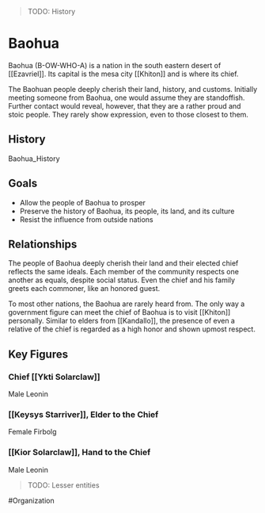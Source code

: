 > TODO: History

# Baohua
Baohua (B-OW-WHO-A) is a nation in the south eastern desert of [[Ezavriel]]. Its capital is the mesa city [[Khiton]] and is where its chief. 

The Baohuan people deeply cherish their land, history, and customs. Initially meeting someone from Baohua, one would assume they are standoffish. Further contact would reveal, however, that they are a rather proud and stoic people. They rarely show expression, even to those closest to them.

## History
Baohua_History

## Goals
- Allow the people of Baohua to prosper
- Preserve the history of Baohua, its people, its land, and its culture
- Resist the influence from outside nations 

## Relationships
The people of Baohua deeply cherish their land and their elected chief reflects the same ideals. Each member of the community respects one another as equals, despite social status. Even the chief and his family greets each commoner, like an honored guest.  

To most other nations, the Baohua are rarely heard from. The only way a government figure can meet the chief of Baohua is to visit [[Khiton]] personally.  Similar to elders from [[Kandallo]], the presence of even a relative of the chief is regarded as a high honor and shown upmost respect. 

## Key Figures
### Chief [[Ykti Solarclaw]] 
Male Leonin

### [[Keysys Starriver]], Elder to the Chief
Female Firbolg

### [[Kior Solarclaw]], Hand to the Chief
Male Leonin

> TODO: Lesser entities 

#Organization